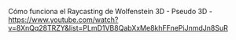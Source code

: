 Cómo funciona el Raycasting de Wolfenstein 3D - Pseudo 3D - https://www.youtube.com/watch?v=8XnQq28TRZY&list=PLmD1VB8QabXxMe8khFFnePiJnmdJn8SuR


